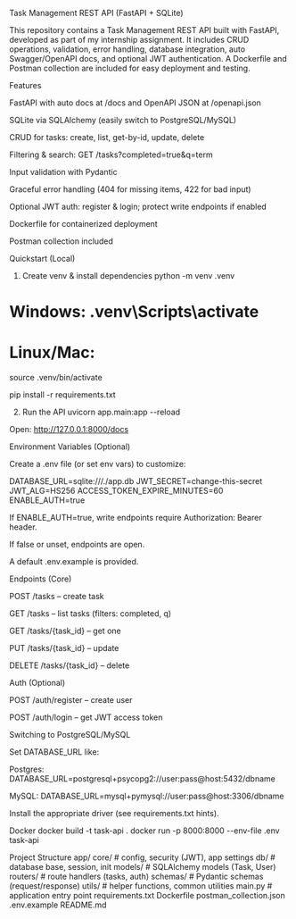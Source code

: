 Task Management REST API (FastAPI + SQLite)

This repository contains a Task Management REST API built with FastAPI, developed as part of my internship assignment.
It includes CRUD operations, validation, error handling, database integration, auto Swagger/OpenAPI docs, and optional JWT authentication.
A Dockerfile and Postman collection are included for easy deployment and testing.

Features

FastAPI with auto docs at /docs and OpenAPI JSON at /openapi.json

SQLite via SQLAlchemy (easily switch to PostgreSQL/MySQL)

CRUD for tasks: create, list, get-by-id, update, delete

Filtering & search: GET /tasks?completed=true&q=term

Input validation with Pydantic

Graceful error handling (404 for missing items, 422 for bad input)

Optional JWT auth: register & login; protect write endpoints if enabled

Dockerfile for containerized deployment

Postman collection included

Quickstart (Local)
1) Create venv & install dependencies
python -m venv .venv
# Windows: .venv\Scripts\activate
# Linux/Mac:
source .venv/bin/activate

pip install -r requirements.txt

2) Run the API
uvicorn app.main:app --reload


Open: http://127.0.0.1:8000/docs

Environment Variables (Optional)

Create a .env file (or set env vars) to customize:

DATABASE_URL=sqlite:///./app.db
JWT_SECRET=change-this-secret
JWT_ALG=HS256
ACCESS_TOKEN_EXPIRE_MINUTES=60
ENABLE_AUTH=true


If ENABLE_AUTH=true, write endpoints require Authorization: Bearer <token> header.

If false or unset, endpoints are open.

A default .env.example is provided.

Endpoints (Core)

POST /tasks – create task

GET /tasks – list tasks (filters: completed, q)

GET /tasks/{task_id} – get one

PUT /tasks/{task_id} – update

DELETE /tasks/{task_id} – delete

Auth (Optional)

POST /auth/register – create user

POST /auth/login – get JWT access token

Switching to PostgreSQL/MySQL

Set DATABASE_URL like:

Postgres: DATABASE_URL=postgresql+psycopg2://user:pass@host:5432/dbname

MySQL: DATABASE_URL=mysql+pymysql://user:pass@host:3306/dbname

Install the appropriate driver (see requirements.txt hints).

Docker
docker build -t task-api .
docker run -p 8000:8000 --env-file .env task-api

Project Structure
app/
  core/         # config, security (JWT), app settings
  db/           # database base, session, init
  models/       # SQLAlchemy models (Task, User)
  routers/      # route handlers (tasks, auth)
  schemas/      # Pydantic schemas (request/response)
  utils/        # helper functions, common utilities
  main.py       # application entry point
requirements.txt
Dockerfile
postman_collection.json
.env.example
README.md
